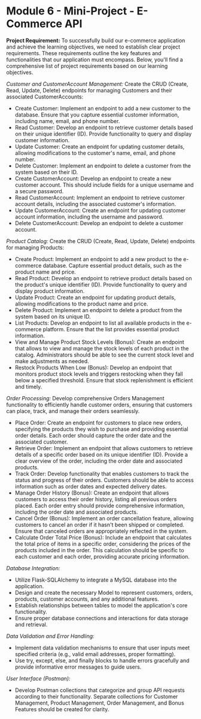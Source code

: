 # Module 6 - Mini-Project - E-Commerce API

**Project Requirement:** To successfully build our e-commerce application and achieve the learning objectives, we need to establish clear project requirements. These requirements outline the key features and functionalities that our application must encompass. Below, you'll find a comprehensive list of project requirements based on our learning objectives.


*Customer and CustomerAccount Management:*
Create the CRUD (Create, Read, Update, Delete) endpoints for managing Customers and their associated CustomerAccounts:
- Create Customer: Implement an endpoint to add a new customer to the database. Ensure that you capture essential customer information, including name, email, and phone number.
- Read Customer: Develop an endpoint to retrieve customer details based on their unique identifier (ID). Provide functionality to query and display customer information.
- Update Customer: Create an endpoint for updating customer details, allowing modifications to the customer's name, email, and phone number.
- Delete Customer: Implement an endpoint to delete a customer from the system based on their ID.
- Create CustomerAccount: Develop an endpoint to create a new customer account. This should include fields for a unique username and a secure password.
- Read CustomerAccount: Implement an endpoint to retrieve customer account details, including the associated customer's information.
- Update CustomerAccount: Create an endpoint for updating customer account information, including the username and password.
- Delete CustomerAccount: Develop an endpoint to delete a customer account.


*Product Catalog:*
Create the CRUD (Create, Read, Update, Delete) endpoints for managing Products:
- Create Product: Implement an endpoint to add a new product to the e-commerce database. Capture essential product details, such as the product name and price.
- Read Product: Develop an endpoint to retrieve product details based on the product's unique identifier (ID). Provide functionality to query and display product information.
- Update Product: Create an endpoint for updating product details, allowing modifications to the product name and price.
- Delete Product: Implement an endpoint to delete a product from the system based on its unique ID.
- List Products: Develop an endpoint to list all available products in the e-commerce platform. Ensure that the list provides essential product information.
- View and Manage Product Stock Levels (Bonus): Create an endpoint that allows to view and manage the stock levels of each product in the catalog. Administrators should be able to see the current stock level and make adjustments as needed.
- Restock Products When Low (Bonus): Develop an endpoint that monitors product stock levels and triggers restocking when they fall below a specified threshold. Ensure that stock replenishment is efficient and timely.


*Order Processing:*
Develop comprehensive Orders Management functionality to efficiently handle customer orders, ensuring that customers can place, track, and manage their orders seamlessly.
- Place Order: Create an endpoint for customers to place new orders, specifying the products they wish to purchase and providing essential order details. Each order should capture the order date and the associated customer.
- Retrieve Order: Implement an endpoint that allows customers to retrieve details of a specific order based on its unique identifier (ID). Provide a clear overview of the order, including the order date and associated products.
- Track Order: Develop functionality that enables customers to track the status and progress of their orders. Customers should be able to access information such as order dates and expected delivery dates.
- Manage Order History (Bonus): Create an endpoint that allows customers to access their order history, listing all previous orders placed. Each order entry should provide comprehensive information, including the order date and associated products.
- Cancel Order (Bonus): Implement an order cancellation feature, allowing customers to cancel an order if it hasn't been shipped or completed. Ensure that canceled orders are appropriately reflected in the system.
- Calculate Order Total Price (Bonus): Include an endpoint that calculates the total price of items in a specific order, considering the prices of the products included in the order. This calculation should be specific to each customer and each order, providing accurate pricing information.


*Database Integration:*
- Utilize Flask-SQLAlchemy to integrate a MySQL database into the application.
- Design and create the necessary Model to represent customers, orders, products, customer accounts, and any additional features.
- Establish relationships between tables to model the application's core functionality.
- Ensure proper database connections and interactions for data storage and retrieval.


*Data Validation and Error Handling:*
- Implement data validation mechanisms to ensure that user inputs meet specified criteria (e.g., valid email addresses, proper formatting).
- Use try, except, else, and finally blocks to handle errors gracefully and provide informative error messages to guide users.


*User Interface (Postman):*
- Develop Postman collections that categorize and group API requests according to their functionality. Separate collections for Customer Management, Product Management, Order Management, and Bonus Features should be created for clarity.
